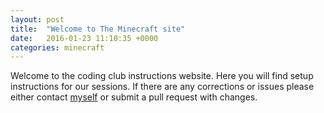 ```yaml
---
layout: post
title:  "Welcome to The Minecraft site"
date:   2016-01-23 11:10:35 +0000
categories: minecraft
---
```


Welcome to the coding club instructions website. Here you will find setup instructions for our sessions. If there are any corrections or issues please either contact [myself](MAILTO:cjheath@mail.com) or submit a pull request with changes.